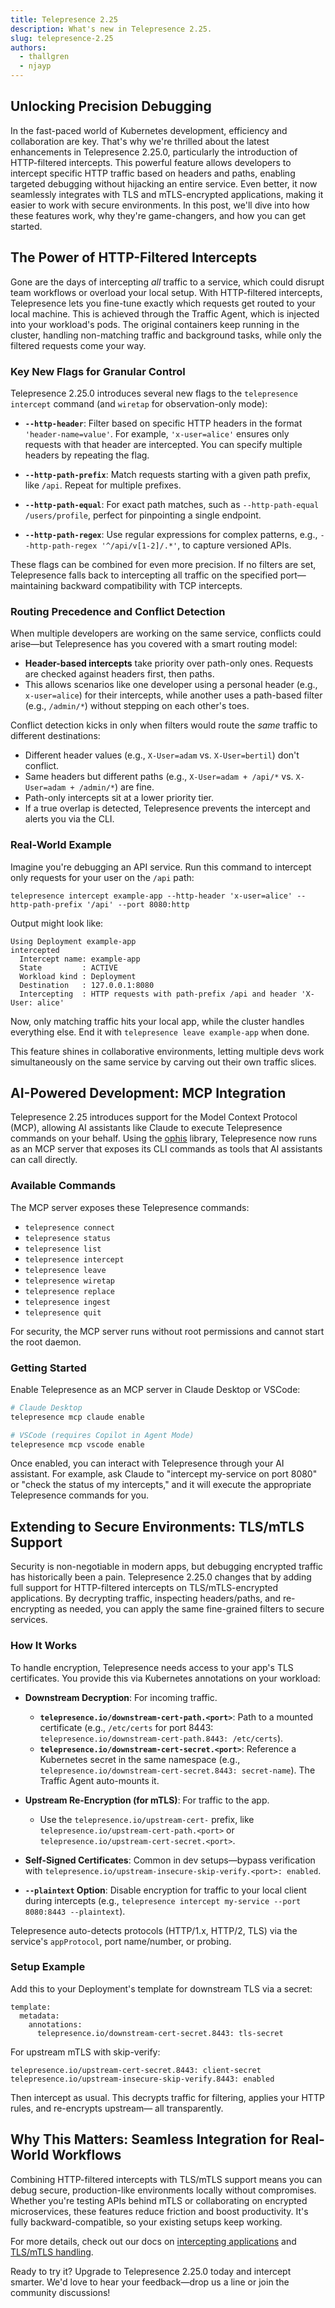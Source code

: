 ```yaml
---
title: Telepresence 2.25
description: What's new in Telepresence 2.25.
slug: telepresence-2.25
authors:
  - thallgren
  - njayp
---
```


## Unlocking Precision Debugging

In the fast-paced world of Kubernetes development, efficiency and collaboration are key. That's why we're thrilled about the latest enhancements in Telepresence 2.25.0, particularly the introduction of HTTP-filtered intercepts. This powerful feature allows developers to intercept specific HTTP traffic based on headers and paths, enabling targeted debugging without hijacking an entire service. Even better, it now seamlessly integrates with TLS and mTLS-encrypted applications, making it easier to work with secure environments. In this post, we'll dive into how these features work, why they're game-changers, and how you can get started.

<!-- truncate -->

## The Power of HTTP-Filtered Intercepts

Gone are the days of intercepting *all* traffic to a service, which could disrupt team workflows or overload your local setup. With HTTP-filtered intercepts, Telepresence lets you fine-tune exactly which requests get routed to your local machine. This is achieved through the Traffic Agent, which is injected into your workload's pods. The original containers keep running in the cluster, handling non-matching traffic and background tasks, while only the filtered requests come your way.

### Key New Flags for Granular Control

Telepresence 2.25.0 introduces several new flags to the `telepresence intercept` command (and `wiretap` for observation-only mode):

- **`--http-header`**: Filter based on specific HTTP headers in the format `'header-name=value'`. For example, `'x-user=alice'` ensures only requests with that header are intercepted. You can specify multiple headers by repeating the flag.

- **`--http-path-prefix`**: Match requests starting with a given path prefix, like `/api`. Repeat for multiple prefixes.

- **`--http-path-equal`**: For exact path matches, such as `--http-path-equal /users/profile`, perfect for pinpointing a single endpoint.

- **`--http-path-regex`**: Use regular expressions for complex patterns, e.g., `--http-path-regex '^/api/v[1-2]/.*'`, to capture versioned APIs.

These flags can be combined for even more precision. If no filters are set, Telepresence falls back to intercepting all traffic on the specified port—maintaining backward compatibility with TCP intercepts.

### Routing Precedence and Conflict Detection

When multiple developers are working on the same service, conflicts could arise—but Telepresence has you covered with a smart routing model:

- **Header-based intercepts** take priority over path-only ones. Requests are checked against headers first, then paths.
- This allows scenarios like one developer using a personal header (e.g., `x-user=alice`) for their intercepts, while another uses a path-based filter (e.g., `/admin/*`) without stepping on each other's toes.

Conflict detection kicks in only when filters would route the *same* traffic to different destinations:
- Different header values (e.g., `X-User=adam` vs. `X-User=bertil`) don't conflict.
- Same headers but different paths (e.g., `X-User=adam + /api/*` vs. `X-User=adam + /admin/*`) are fine.
- Path-only intercepts sit at a lower priority tier.
- If a true overlap is detected, Telepresence prevents the intercept and alerts you via the CLI.

### Real-World Example

Imagine you're debugging an API service. Run this command to intercept only requests for your user on the `/api` path:

```
telepresence intercept example-app --http-header 'x-user=alice' --http-path-prefix '/api' --port 8080:http
```

Output might look like:

```
Using Deployment example-app
intercepted
  Intercept name: example-app
  State         : ACTIVE
  Workload kind : Deployment
  Destination   : 127.0.0.1:8080
  Intercepting  : HTTP requests with path-prefix /api and header 'X-User: alice'
```

Now, only matching traffic hits your local app, while the cluster handles everything else. End it with `telepresence leave example-app` when done.

This feature shines in collaborative environments, letting multiple devs work simultaneously on the same service by carving out their own traffic slices.

## AI-Powered Development: MCP Integration

Telepresence 2.25 introduces support for the Model Context Protocol (MCP), allowing AI assistants like Claude to execute Telepresence commands on your behalf. Using the [ophis](https://github.com/njayp/ophis) library, Telepresence now runs as an MCP server that exposes its CLI commands as tools that AI assistants can call directly.

### Available Commands

The MCP server exposes these Telepresence commands:

- `telepresence connect`
- `telepresence status`
- `telepresence list`
- `telepresence intercept`
- `telepresence leave`
- `telepresence wiretap`
- `telepresence replace`
- `telepresence ingest`
- `telepresence quit`

For security, the MCP server runs without root permissions and cannot start the root daemon.

### Getting Started

Enable Telepresence as an MCP server in Claude Desktop or VSCode:

```bash
# Claude Desktop
telepresence mcp claude enable

# VSCode (requires Copilot in Agent Mode)
telepresence mcp vscode enable
```

Once enabled, you can interact with Telepresence through your AI assistant. For example, ask Claude to "intercept my-service on port 8080" or "check the status of my intercepts," and it will execute the appropriate Telepresence commands for you.

## Extending to Secure Environments: TLS/mTLS Support

Security is non-negotiable in modern apps, but debugging encrypted traffic has historically been a pain. Telepresence 2.25.0 changes that by adding full support for HTTP-filtered intercepts on TLS/mTLS-encrypted applications. By decrypting traffic, inspecting headers/paths, and re-encrypting as needed, you can apply the same fine-grained filters to secure services.

### How It Works

To handle encryption, Telepresence needs access to your app's TLS certificates. You provide this via Kubernetes annotations on your workload:

- **Downstream Decryption**: For incoming traffic.
    - **`telepresence.io/downstream-cert-path.<port>`**: Path to a mounted certificate (e.g., `/etc/certs` for port 8443: `telepresence.io/downstream-cert-path.8443: /etc/certs`).
    - **`telepresence.io/downstream-cert-secret.<port>`**: Reference a Kubernetes secret in the same namespace (e.g., `telepresence.io/downstream-cert-secret.8443: secret-name`). The Traffic Agent auto-mounts it.

- **Upstream Re-Encryption (for mTLS)**: For traffic to the app.
    - Use the `telepresence.io/upstream-cert-` prefix, like `telepresence.io/upstream-cert-path.<port>` or `telepresence.io/upstream-cert-secret.<port>`.

- **Self-Signed Certificates**: Common in dev setups—bypass verification with `telepresence.io/upstream-insecure-skip-verify.<port>: enabled`.

- **`--plaintext` Option**: Disable encryption for traffic to your local client during intercepts (e.g., `telepresence intercept my-service --port 8080:8443 --plaintext`).

Telepresence auto-detects protocols (HTTP/1.x, HTTP/2, TLS) via the service's `appProtocol`, port name/number, or probing.

### Setup Example

Add this to your Deployment's template for downstream TLS via a secret:

```
template:
  metadata:
    annotations:
      telepresence.io/downstream-cert-secret.8443: tls-secret
```

For upstream mTLS with skip-verify:

```
telepresence.io/upstream-cert-secret.8443: client-secret
telepresence.io/upstream-insecure-skip-verify.8443: enabled
```

Then intercept as usual. This decrypts traffic for filtering, applies your HTTP rules, and re-encrypts upstream— all transparently.

## Why This Matters: Seamless Integration for Real-World Workflows

Combining HTTP-filtered intercepts with TLS/mTLS support means you can debug secure, production-like environments locally without compromises. Whether you're testing APIs behind mTLS or collaborating on encrypted microservices, these features reduce friction and boost productivity. It's fully backward-compatible, so your existing setups keep working.

For more details, check out our docs on [intercepting applications](https://telepresence.io/docs/howtos/engage#intercept-your-application) and [TLS/mTLS handling](https://telepresence.io/docs/howtos/mtls).

Ready to try it? Upgrade to Telepresence 2.25.0 today and intercept smarter. We'd love to hear your feedback—drop us a line or join the community discussions!
